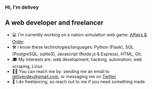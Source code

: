 ### Hi, I'm delivey

## A web developer and freelancer
* 💻 I'm currently working on a nation-simulation web game: [Affairs & Order](https://www.reddit.com/r/AffairsAndOrder). 
* 🛠 I know these technologies/languages: Python (Flask), SQL (PostgreSQL, sqlite3), Javascript (Node.js & Express), HTML, Git.
* 🎓 My interests are: web development, hacking, automation, web scraping, Linux
* 🤝🏻 You can reach me by: sending me an email to deliveydev@gmail.com, or messaging me on [Twitter](https://twitter.com/delivey2)
* 💬 I do freelancing, so reach out to me if you need something made.
<!--
**delivey/delivey** is a ✨ _special_ ✨ repository because its `README.md` (this file) appears on your GitHub profile.
README based on: https://github.com/crhenr/crhenr/blob/master/README.md

or find services I already offer on my [Fiverr](https://www.fiverr.com/delivey) page.
